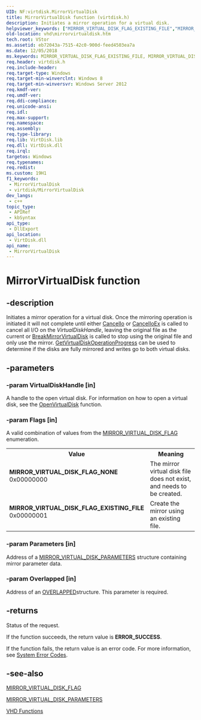 ```yaml
---
UID: NF:virtdisk.MirrorVirtualDisk
title: MirrorVirtualDisk function (virtdisk.h)
description: Initiates a mirror operation for a virtual disk.
helpviewer_keywords: ["MIRROR_VIRTUAL_DISK_FLAG_EXISTING_FILE","MIRROR_VIRTUAL_DISK_FLAG_NONE","MirrorVirtualDisk","MirrorVirtualDisk function [VHD]","vdssys/MirrorVirtualDisk","vhd.mirrorvirtualdisk","virtdisk/MirrorVirtualDisk"]
old-location: vhd\mirrorvirtualdisk.htm
tech.root: VStor
ms.assetid: eb72043a-7515-42c0-900d-feed4503ea7a
ms.date: 12/05/2018
ms.keywords: MIRROR_VIRTUAL_DISK_FLAG_EXISTING_FILE, MIRROR_VIRTUAL_DISK_FLAG_NONE, MirrorVirtualDisk, MirrorVirtualDisk function [VHD], vdssys/MirrorVirtualDisk, vhd.mirrorvirtualdisk, virtdisk/MirrorVirtualDisk
req.header: virtdisk.h
req.include-header: 
req.target-type: Windows
req.target-min-winverclnt: Windows 8
req.target-min-winversvr: Windows Server 2012
req.kmdf-ver: 
req.umdf-ver: 
req.ddi-compliance: 
req.unicode-ansi: 
req.idl: 
req.max-support: 
req.namespace: 
req.assembly: 
req.type-library: 
req.lib: VirtDisk.lib
req.dll: VirtDisk.dll
req.irql: 
targetos: Windows
req.typenames: 
req.redist: 
ms.custom: 19H1
f1_keywords:
 - MirrorVirtualDisk
 - virtdisk/MirrorVirtualDisk
dev_langs:
 - c++
topic_type:
 - APIRef
 - kbSyntax
api_type:
 - DllExport
api_location:
 - VirtDisk.dll
api_name:
 - MirrorVirtualDisk
---
```


# MirrorVirtualDisk function


## -description

Initiates a mirror operation for a virtual disk.  Once the mirroring operation is initiated 
    it will not complete until either <a href="https://docs.microsoft.com/windows/desktop/FileIO/cancelio">CancelIo</a> or 
    <a href="https://docs.microsoft.com/windows/desktop/FileIO/cancelioex-func">CancelIoEx</a> is called to cancel all I/O on the 
    <i>VirtualDiskHandle</i>, leaving the original file as the current  or 
    <a href="/windows/win32/api/virtdisk/nf-virtdisk-breakmirrorvirtualdisk">BreakMirrorVirtualDisk</a> is called to stop using 
    the original file and only use the mirror. 
    <a href="/windows/win32/api/virtdisk/nf-virtdisk-getvirtualdiskoperationprogress">GetVirtualDiskOperationProgress</a> can be 
    used to determine if the disks are fully mirrored and writes go to both virtual disks.

## -parameters

### -param VirtualDiskHandle [in]

A handle to the open virtual disk. For information on how to open a virtual disk, see the 
      <a href="/windows/win32/api/virtdisk/nf-virtdisk-openvirtualdisk">OpenVirtualDisk</a> function.

### -param Flags [in]

A valid combination of values from the 
      <a href="/windows/win32/api/virtdisk/ne-virtdisk-mirror_virtual_disk_flag">MIRROR_VIRTUAL_DISK_FLAG</a> enumeration.

<table>
<tr>
<th>Value</th>
<th>Meaning</th>
</tr>
<tr>
<td width="40%"><a id="MIRROR_VIRTUAL_DISK_FLAG_NONE"></a><a id="mirror_virtual_disk_flag_none"></a><dl>
<dt><b>MIRROR_VIRTUAL_DISK_FLAG_NONE</b></dt>
<dt>0x00000000</dt>
</dl>
</td>
<td width="60%">
The mirror virtual disk file does not exist, and needs to be created.

</td>
</tr>
<tr>
<td width="40%"><a id="MIRROR_VIRTUAL_DISK_FLAG_EXISTING_FILE"></a><a id="mirror_virtual_disk_flag_existing_file"></a><dl>
<dt><b>MIRROR_VIRTUAL_DISK_FLAG_EXISTING_FILE</b></dt>
<dt>0x00000001</dt>
</dl>
</td>
<td width="60%">
Create the mirror using an existing file.

</td>
</tr>
</table>

### -param Parameters [in]

Address of a 
      <a href="/windows/win32/api/virtdisk/ns-virtdisk-mirror_virtual_disk_parameters">MIRROR_VIRTUAL_DISK_PARAMETERS</a> structure 
      containing mirror parameter data.

### -param Overlapped [in]

Address of an 
     <a href="https://docs.microsoft.com/windows/desktop/api/minwinbase/ns-minwinbase-overlapped">OVERLAPPED</a>structure. This parameter is required.

## -returns

Status of the request.

If the function succeeds, the return value is <b>ERROR_SUCCESS</b>.

If the function fails, the return value is an error code. For more information, see 
       <a href="https://docs.microsoft.com/windows/desktop/Debug/system-error-codes">System Error Codes</a>.

## -see-also

<a href="/windows/win32/api/virtdisk/ne-virtdisk-mirror_virtual_disk_flag">MIRROR_VIRTUAL_DISK_FLAG</a>



<a href="/windows/win32/api/virtdisk/ns-virtdisk-mirror_virtual_disk_parameters">MIRROR_VIRTUAL_DISK_PARAMETERS</a>



<a href="https://docs.microsoft.com/previous-versions/windows/desktop/legacy/dd323699(v=vs.85)">VHD Functions</a>

